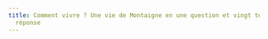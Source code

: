 ```yaml
---
title: Comment vivre ? Une vie de Montaigne en une question et vingt tentatives de
  réponse
---
```


